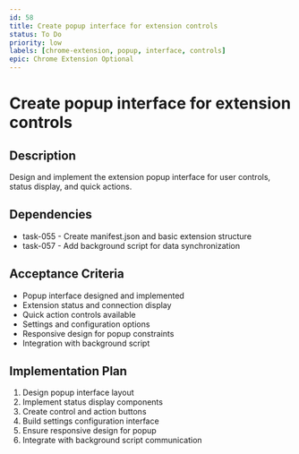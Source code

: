 ```yaml
---
id: 58
title: Create popup interface for extension controls
status: To Do
priority: low
labels: [chrome-extension, popup, interface, controls]
epic: Chrome Extension Optional
---
```


# Create popup interface for extension controls

## Description
Design and implement the extension popup interface for user controls, status display, and quick actions.

## Dependencies
- task-055 - Create manifest.json and basic extension structure
- task-057 - Add background script for data synchronization

## Acceptance Criteria
- Popup interface designed and implemented
- Extension status and connection display
- Quick action controls available
- Settings and configuration options
- Responsive design for popup constraints
- Integration with background script

## Implementation Plan
1. Design popup interface layout
2. Implement status display components
3. Create control and action buttons
4. Build settings configuration interface
5. Ensure responsive design for popup
6. Integrate with background script communication